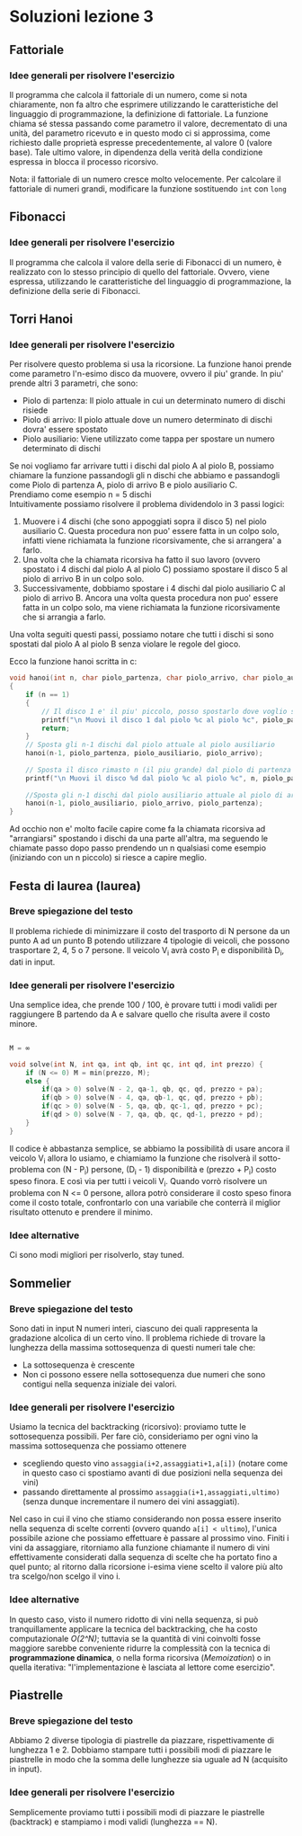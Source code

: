 # Soluzioni lezione 3

## Fattoriale
### Idee generali per risolvere l'esercizio
Il programma che calcola il fattoriale di un numero, come si nota chiaramente, non fa altro che esprimere utilizzando le caratteristiche del linguaggio di programmazione, la definizione di fattoriale. La funzione chiama sé stessa passando come parametro il valore, decrementato di una unità, del parametro ricevuto e in questo modo ci si approssima, come richiesto dalle proprietà espresse precedentemente, al valore 0 (valore base). Tale ultimo valore, in dipendenza della verità della condizione espressa in blocca il processo ricorsivo.

Nota: il fattoriale di un numero cresce molto velocemente. Per calcolare il
fattoriale di numeri grandi, modificare la funzione sostituendo ```int``` con ```long```

## Fibonacci
### Idee generali per risolvere l'esercizio
Il programma che calcola il valore della serie di Fibonacci di un numero, è realizzato con lo stesso principio di quello del fattoriale. Ovvero, viene espressa, utilizzando le caratteristiche del linguaggio di programmazione, la definizione della serie di Fibonacci. 


## Torri Hanoi
### Idee generali per risolvere l'esercizio
Per risolvere questo problema si usa la ricorsione. La funzione hanoi prende come parametro l'n-esimo disco da muovere, ovvero il piu' grande. In piu' prende altri 3 parametri, che sono:  
- Piolo di partenza: Il piolo attuale in cui un determinato numero di dischi risiede  
- Piolo di arrivo: Il piolo attuale dove un numero determinato di dischi dovra' essere spostato  
- Piolo ausiliario: Viene utilizzato come tappa per spostare un numero determinato di dischi  
 
Se noi vogliamo far arrivare tutti i dischi dal piolo A al piolo B, possiamo chiamare la funzione passandogli gli n dischi che abbiamo e passandogli come Piolo di partenza A, piolo di arrivo B e piolo ausiliario C.  
Prendiamo come esempio n = 5 dischi  
Intuitivamente possiamo risolvere il problema dividendolo in 3 passi logici:
1) Muovere i 4 dischi (che sono appoggiati sopra il disco 5) nel piolo ausiliario C. Questa procedura non puo' essere fatta in un colpo solo, infatti viene richiamata la funzione ricorsivamente, che si arrangera' a farlo.
2) Una volta che la chiamata ricorsiva ha fatto il suo lavoro (ovvero spostato i 4 dischi dal piolo A al piolo C) possiamo spostare il disco 5 al piolo di arrivo B in un colpo solo.
3) Successivamente, dobbiamo spostare i 4 dischi dal piolo ausiliario C al piolo di arrivo B. Ancora una volta questa procedura non puo' essere fatta in un colpo solo, ma viene richiamata la funzione ricorsivamente che si arrangia a farlo.

Una volta seguiti questi passi, possiamo notare che tutti i dischi si sono spostati dal piolo A al piolo B senza violare le regole del gioco.

Ecco la funzione hanoi scritta in c:
```c
void hanoi(int n, char piolo_partenza, char piolo_arrivo, char piolo_ausiliario) 
{ 
    if (n == 1) 
    { 
    	// Il disco 1 e' il piu' piccolo, posso spostarlo dove voglio senza problemi
        printf("\n Muovi il disco 1 dal piolo %c al piolo %c", piolo_partenza, piolo_arrivo); 
        return; 
    }
    // Sposta gli n-1 dischi dal piolo attuale al piolo ausiliario
    hanoi(n-1, piolo_partenza, piolo_ausiliario, piolo_arrivo);
    
    // Sposta il disco rimasto n (il piu grande) dal piolo di partenza attuale al piolo di arrivo attuale
    printf("\n Muovi il disco %d dal piolo %c al piolo %c", n, piolo_partenza, piolo_arrivo);
    
    //Sposta gli n-1 dischi dal piolo ausiliario attuale al piolo di arrivo attuale
    hanoi(n-1, piolo_ausiliario, piolo_arrivo, piolo_partenza); 
} 
```
Ad occhio non e' molto facile capire come fa la chiamata ricorsiva ad "arrangiarsi" spostando i dischi da una parte all'altra, ma seguendo le chiamate passo dopo passo prendendo un n qualsiasi come esempio (iniziando con un n piccolo) si riesce a capire meglio.

## Festa di laurea (laurea)
### Breve spiegazione del testo
Il problema richiede di minimizzare il costo del trasporto di N persone da un punto A ad un punto B potendo utilizzare 4 tipologie di veicoli, che possono trasportare 2, 4, 5 o 7 persone. Il veicolo V<sub>i</sub> avrà costo P<sub>i</sub> e disponibilità D<sub>i</sub>, dati in input.

### Idee generali per risolvere l'esercizio
Una semplice idea, che prende 100 / 100, è provare tutti i modi validi per raggiungere B partendo da A e salvare quello che risulta avere il costo minore.
```cpp

M = ∞

void solve(int N, int qa, int qb, int qc, int qd, int prezzo) {
    if (N <= 0) M = min(prezzo, M);
    else {
        if(qa > 0) solve(N - 2, qa-1, qb, qc, qd, prezzo + pa);
        if(qb > 0) solve(N - 4, qa, qb-1, qc, qd, prezzo + pb);
        if(qc > 0) solve(N - 5, qa, qb, qc-1, qd, prezzo + pc);
        if(qd > 0) solve(N - 7, qa, qb, qc, qd-1, prezzo + pd);
    }
}
```

Il codice è abbastanza semplice, se abbiamo la possibilità di usare ancora il veicolo V<sub>i</sub> allora lo usiamo, e chiamiamo la funzione che risolverà il sotto-problema con (N - P<sub>i</sub>) persone, (D<sub>i</sub> - 1) disponibilità e (prezzo + P<sub>i</sub>) costo speso finora. E così via per tutti i veicoli V<sub>i</sub>. Quando vorrò risolvere un problema con N <= 0 persone, allora potrò considerare il costo speso finora come il costo totale, confrontarlo con una variabile che conterrà il miglior risultato ottenuto e prendere il minimo.

### Idee alternative
Ci sono modi migliori per risolverlo, stay tuned.

## Sommelier
### Breve spiegazione del testo
Sono dati in input N numeri interi, ciascuno dei quali rappresenta la gradazione alcolica di un certo vino. Il problema richiede di trovare la lunghezza della massima sottosequenza di questi numeri tale che:
* La sottosequenza è crescente
* Non ci possono essere nella sottosequenza due numeri che sono contigui nella sequenza iniziale dei valori.

### Idee generali per risolvere l'esercizio
Usiamo la tecnica del backtracking (ricorsivo): proviamo tutte le sottosequenza possibili. Per fare ciò, consideriamo per ogni vino la massima sottosequenza che possiamo ottenere
* scegliendo questo vino ```assaggia(i+2,assaggiati+1,a[i])``` (notare come in questo caso ci spostiamo avanti di due posizioni nella sequenza dei vini)
* passando direttamente al prossimo ```assaggia(i+1,assaggiati,ultimo)``` (senza dunque incrementare il numero dei vini assaggiati).

Nel caso in cui il vino che stiamo considerando non possa essere inserito nella sequenza di scelte correnti (ovvero quando ```a[i] < ultimo```), l'unica possibile azione che possiamo effettuare è passare al prossimo vino. Finiti i vini da assaggiare, ritorniamo alla funzione chiamante il numero di vini effettivamente considerati dalla sequenza di scelte che ha portato fino a quel punto; al ritorno dalla ricorsione i-esima viene scelto il valore più alto tra scelgo/non scelgo il vino i.

### Idee alternative
In questo caso, visto il numero ridotto di vini nella sequenza, si può tranquillamente applicare la tecnica del backtracking, che ha costo computazionale _O(2^N)_; tuttavia se la quantità di vini coinvolti fosse maggiore sarebbe conveniente ridurre la complessità con la tecnica di __programmazione dinamica__, o nella forma ricorsiva (_Memoization_) o in quella iterativa: "l'implementazione è lasciata al lettore come esercizio".

## Piastrelle
### Breve spiegazione del testo
Abbiamo 2 diverse tipologia di piastrelle da piazzare, rispettivamente di lunghezza 1 e 2. Dobbiamo stampare tutti i possibili modi di piazzare le piastrelle in modo che la somma delle lunghezze sia uguale ad N (acquisito in input).

### Idee generali per risolvere l'esercizio
Semplicemente proviamo tutti i possibili modi di piazzare le piastrelle (backtrack) e stampiamo i modi validi (lunghezza == N).
